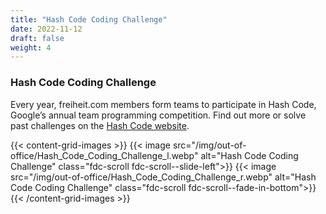 ```yaml
---
title: "Hash Code Coding Challenge"
date: 2022-11-12
draft: false
weight: 4
---
```

### Hash Code Coding Challenge

Every year, freiheit.com members form teams to participate in Hash Code, Google’s annual team programming competition. Find out more or solve past challenges on the [Hash Code website](https://codingcompetitions.withgoogle.com/hashcode/).

{{< content-grid-images >}}
  {{< image src="/img/out-of-office/Hash_Code_Coding_Challenge_l.webp" alt="Hash Code Coding Challenge" class="fdc-scroll fdc-scroll--slide-left">}}
  {{< image src="/img/out-of-office/Hash_Code_Coding_Challenge_r.webp" alt="Hash Code Coding Challenge" class="fdc-scroll fdc-scroll--fade-in-bottom">}}
{{< /content-grid-images >}}
